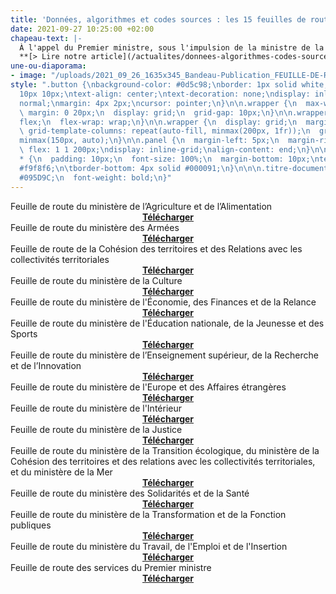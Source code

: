 ```yaml
---
title: 'Données, algorithmes et codes sources : les 15 feuilles de route ministérielles'
date: 2021-09-27 10:25:00 +02:00
chapeau-text: |-
  À l'appel du Premier ministre, sous l'impulsion de la ministre de la Transformation et de la Fonction publiques, dans un cadre interministériel partagé, chaque ministère a défini sa stratégie en matière de données, d'algorithmes et de codes sources, et l'a déclinée en un plan d'actions concrètes sur 2 à 3 ans. Découvrez ces 15 feuilles de route ministérielles.
  **[> Lire notre article](/actualites/donnees-algorithmes-codes-sources-mobilisation-generale-sans-precedent-15-feuilles-de-route-ministerielles/)**
une-ou-diaporama:
- image: "/uploads/2021_09_26_1635x345_Bandeau-Publication_FEUILLE-DE-ROUTE-MTFP.png"
style: ".button {\nbackground-color: #0d5c98;\nborder: 1px solid white;\ncolor: white;\npadding:
  10px 10px;\ntext-align: center;\ntext-decoration: none;\ndisplay: inline-block;\nfont-style:
  normal;\nmargin: 4px 2px;\ncursor: pointer;\n}\n\n.wrapper {\n  max-width: 940px;\n
  \ margin: 0 20px;\n  display: grid;\n  grid-gap: 10px;\n}\n\n.wrapper {\n  display:
  flex;\n  flex-wrap: wrap;\n}\n\n.wrapper {\n  display: grid;\n  margin: 0 auto;\n
  \ grid-template-columns: repeat(auto-fill, minmax(200px, 1fr));\n  grid-auto-rows:
  minmax(150px, auto);\n}\n\n.panel {\n  margin-left: 5px;\n  margin-right: 5px;\n
  \ flex: 1 1 200px;\ndisplay: inline-grid;\nalign-content: end;\n}\n\n.wrapper >
  * {\n  padding: 10px;\n  font-size: 100%;\n  margin-bottom: 10px;\ntext-align: center;\nbackground-color:
  #f9f8f6;\n\tborder-bottom: 4px solid #000091;\n}\n\n\n.titre-document {\n  color:
  #095D9C;\n  font-weight: bold;\n}"
---
```


<div class="wrapper">
  <div class="panel">
    Feuille de route du ministère de l’Agriculture et de l’Alimentation
    <div align="center"><a href="/uploads/feuillederoute_maa.pdf" class="button"><b>Télécharger</b></a></div>
  </div>
  <div class="panel">
    Feuille de route du ministère des Armées
    <div align="center"><a href="/uploads/feuillederoute_minarm.pdf" class="button"><b>Télécharger</b></a></div>
  </div>
  <div class="panel">
    Feuille de route de la Cohésion des territoires et des Relations avec les collectivités territoriales
    <div align="center"><a href="/uploads/feuillederoute_mctrct.pdf" class="button"><b>Télécharger</b></a></div>
  </div>
  <div class="panel">
    Feuille de route du ministère de la Culture
    <div align="center"><a href="/uploads/feuillederoute_mc.pdf" class="button"><b>Télécharger</b></a></div>
  </div>
  <div class="panel">
    Feuille de route du ministère de l'Économie, des Finances et de la Relance
    <div align="center"><a href="/uploads/feuillederoute_mctrct.pdf" class="button"><b>Télécharger</b></a></div>
  </div>
  <div class="panel">
    Feuille de route du ministère de l'Éducation nationale, de la Jeunesse et des Sports
    <div align="center"><a href="/uploads/feuillederoute_menjs.pdf" class="button"><b>Télécharger</b></a></div>
  </div>
  <div class="panel">
    Feuille de route du ministère de l’Enseignement supérieur, de la Recherche et de l’Innovation
    <div align="center"><a href="/uploads/feuillederoute_mesri.pdf" class="button"><b>Télécharger</b></a></div>
  </div>
  <div class="panel">
    Feuille de route du ministère de l'Europe et des Affaires étrangères
    <div align="center"><a href="/uploads/feuillederoute_meae.pdf" class="button"><b>Télécharger</b></a></div>
  </div>
  <div class="panel">
    Feuille de route du ministère de l'Intérieur
    <div align="center"><a href="/uploads/feuillederoute_mi.pdf" class="button"><b>Télécharger</b></a></div>
  </div>
  <div class="panel">
    Feuille de route du ministère de la Justice
    <div align="center"><a href=/uploads/feuillederoute_mj.pdf" class="button"><b>Télécharger</b></a></div>
  </div>
  <div class="panel">
    Feuille de route du ministère de la Transition écologique, du ministère de la Cohésion des territoires et des relations avec les collectivités territoriales, et du ministère de la Mer
    <div align="center"><a href="/uploads/feuillederoute_mte_mer.pdf" class="button"><b>Télécharger</b></a></div>
  </div>
  <div class="panel">
    Feuille de route du ministère des Solidarités et de la Santé
    <div align="center"><a href="/uploads/feuillederoute_mss.pdf" class="button"><b>Télécharger</b></a></div>
  </div>
  <div class="panel">
    Feuille de route du ministère de la Transformation et de la Fonction publiques
    <div align="center"><a href="/uploads/feuillederoute_MTFP.pdf" class="button"><b>Télécharger</b></a></div>
  </div>
  <div class="panel">
    Feuille de route du ministère du Travail, de l'Emploi et de l'Insertion
    <div align="center"><a href="/uploads/feuillederoute_MTEI.pdf" class="button"><b>Télécharger</b></a></div>
  </div>
  <div class="panel">
    Feuille de route des services du Premier ministre
    <div align="center"><a href="/uploads/feuillederoute_spm.pdf" class="button"><b>Télécharger</b></a></div>
  </div>
</div>
<br>
<br>

